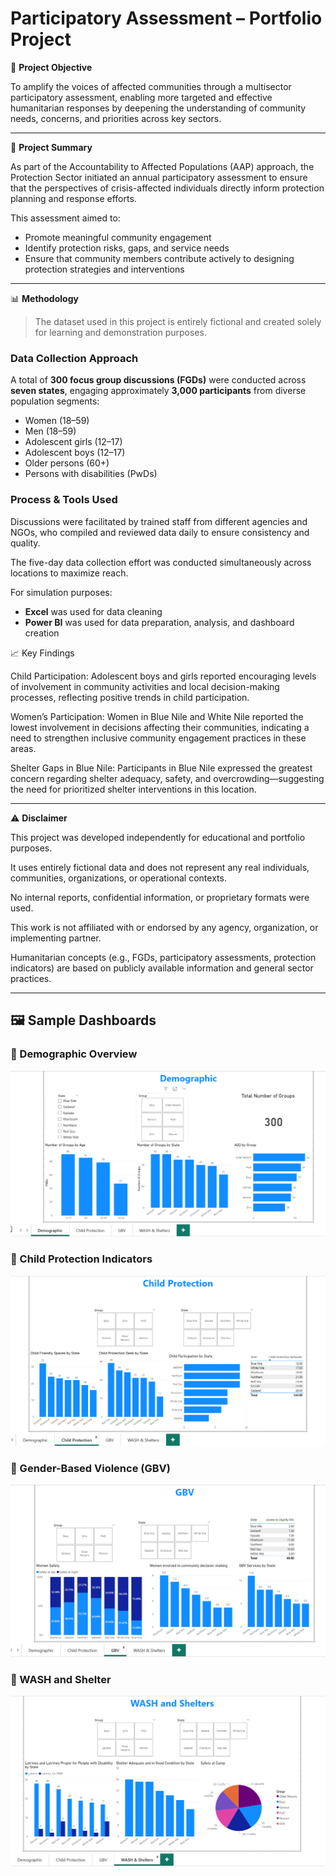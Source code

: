 
# Participatory Assessment – Portfolio Project

🎯 **Project Objective**

To amplify the voices of affected communities through a multisector participatory assessment, enabling more targeted and effective humanitarian responses by deepening the understanding of community needs, concerns, and priorities across key sectors.

---

📝 **Project Summary**

As part of the Accountability to Affected Populations (AAP) approach, the Protection Sector initiated an annual participatory assessment to ensure that the perspectives of crisis-affected individuals directly inform protection planning and response efforts.

This assessment aimed to:

- Promote meaningful community engagement  
- Identify protection risks, gaps, and service needs  
- Ensure that community members contribute actively to designing protection strategies and interventions

---

📊 **Methodology**

> The dataset used in this project is entirely fictional and created solely for learning and demonstration purposes.

### Data Collection Approach
A total of **300 focus group discussions (FGDs)** were conducted across **seven states**, engaging approximately **3,000 participants** from diverse population segments:
- Women (18–59)  
- Men (18–59)  
- Adolescent girls (12–17)  
- Adolescent boys (12–17)  
- Older persons (60+)  
- Persons with disabilities (PwDs)

### Process & Tools Used
Discussions were facilitated by trained staff from different agencies and NGOs, who compiled and reviewed data daily to ensure consistency and quality.

The five-day data collection effort was conducted simultaneously across locations to maximize reach.

For simulation purposes:
- **Excel** was used for data cleaning  
- **Power BI** was used for data preparation, analysis, and dashboard creation  

📈 Key Findings

Child Participation:
Adolescent boys and girls reported encouraging levels of involvement in community activities and local decision-making processes, reflecting positive trends in child participation.

Women’s Participation:
Women in Blue Nile and White Nile reported the lowest involvement in decisions affecting their communities, indicating a need to strengthen inclusive community engagement practices in these areas.

Shelter Gaps in Blue Nile:
Participants in Blue Nile expressed the greatest concern regarding shelter adequacy, safety, and overcrowding—suggesting the need for prioritized shelter interventions in this location.

---

⚠️ **Disclaimer**

This project was developed independently for educational and portfolio purposes.  

It uses entirely fictional data and does not represent any real individuals, communities, organizations, or operational contexts.  

No internal reports, confidential information, or proprietary formats were used.  

This work is not affiliated with or endorsed by any agency, organization, or implementing partner.  

Humanitarian concepts (e.g., FGDs, participatory assessments, protection indicators) are based on publicly available information and general sector practices.

---

## 🖼️ Sample Dashboards

### 🔹 Demographic Overview  
![Demographic Dashboard](https://raw.githubusercontent.com/waleedconan/Participatory-Assessment-Portfolio-Project-/main/Demographic.png)

### 🔹 Child Protection Indicators  
![Child Protection Dashboard](https://raw.githubusercontent.com/waleedconan/Participatory-Assessment-Portfolio-Project-/main/Child_Protection.png)

### 🔹 Gender-Based Violence (GBV)  
![GBV Dashboard](https://raw.githubusercontent.com/waleedconan/Participatory-Assessment-Portfolio-Project-/main/GBV.png)

### 🔹 WASH and Shelter  
![WASH and Shelter Dashboard](https://raw.githubusercontent.com/waleedconan/Participatory-Assessment-Portfolio-Project-/main/WASH_and_Shelters.png)
